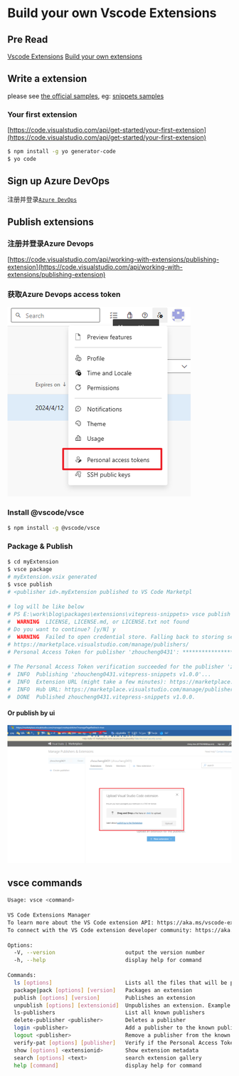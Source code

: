# Build your own Vscode Extensions

## Pre Read

[Vscode Extensions](https://marketplace.visualstudio.com/VSCode)
[Build your own extensions](https://code.visualstudio.com/api)

## Write a extension

please see [the official samples](https://github.com/microsoft/vscode-extension-samples), eg: [snippets samples](https://github.com/microsoft/vscode-extension-samples/tree/main/snippet-sample)

### Your first extension

[https://code.visualstudio.com/api/get-started/your-first-extension](https://code.visualstudio.com/api/get-started/your-first-extension)

```bash
$ npm install -g yo generator-code
$ yo code
```

## Sign up Azure DevOps

注册并登录[`Azure DevOps`](https://azure.microsoft.com/zh-cn/products/devops/)

## Publish extensions

### 注册并登录Azure Devops
[https://code.visualstudio.com/api/working-with-extensions/publishing-extension](https://code.visualstudio.com/api/working-with-extensions/publishing-extension)

### 获取Azure Devops access token

![Access Token](./images/ui-access-token.png)

### Install @vscode/vsce

```bash
$ npm install -g @vscode/vsce
```

### Package & Publish

```bash
$ cd myExtension
$ vsce package
# myExtension.vsix generated
$ vsce publish
# <publisher id>.myExtension published to VS Code Marketpl

# log will be like below
# PS E:\work\blog\packages\extensions\vitepress-snippets> vsce publish
#  WARNING  LICENSE, LICENSE.md, or LICENSE.txt not found
# Do you want to continue? [y/N] y
#  WARNING  Failed to open credential store. Falling back to storing secrets clear-text in: C:\Users\zhou\.vsce
# https://marketplace.visualstudio.com/manage/publishers/
# Personal Access Token for publisher 'zhoucheng0431': **************************************************** // [!code warning] 此处需要右键粘贴

# The Personal Access Token verification succeeded for the publisher 'zhoucheng0431'.
#  INFO  Publishing 'zhoucheng0431.vitepress-snippets v1.0.0'...
#  INFO  Extension URL (might take a few minutes): https://marketplace.visualstudio.com/items?itemName=zhoucheng0431.vitepress-snippets
#  INFO  Hub URL: https://marketplace.visualstudio.com/manage/publishers/zhoucheng0431/extensions/vitepress-snippets/hub
#  DONE  Published zhoucheng0431.vitepress-snippets v1.0.0.
```

#### Or publish by ui

![publish by ui](./images/ui-publish.png)

## vsce commands

```bash
Usage: vsce <command>

VS Code Extensions Manager
To learn more about the VS Code extension API: https://aka.ms/vscode-extension-api
To connect with the VS Code extension developer community: https://aka.ms/vscode-discussions

Options:
  -V, --version                      output the version number
  -h, --help                         display help for command

Commands:
  ls [options]                       Lists all the files that will be published
  package|pack [options] [version]   Packages an extension
  publish [options] [version]        Publishes an extension
  unpublish [options] [extensionid]  Unpublishes an extension. Example extension id: microsoft.csharp.
  ls-publishers                      List all known publishers
  delete-publisher <publisher>       Deletes a publisher
  login <publisher>                  Add a publisher to the known publishers list
  logout <publisher>                 Remove a publisher from the known publishers list
  verify-pat [options] [publisher]   Verify if the Personal Access Token has publish rights for the publisher.
  show [options] <extensionid>       Show extension metadata
  search [options] <text>            search extension gallery
  help [command]                     display help for command
```